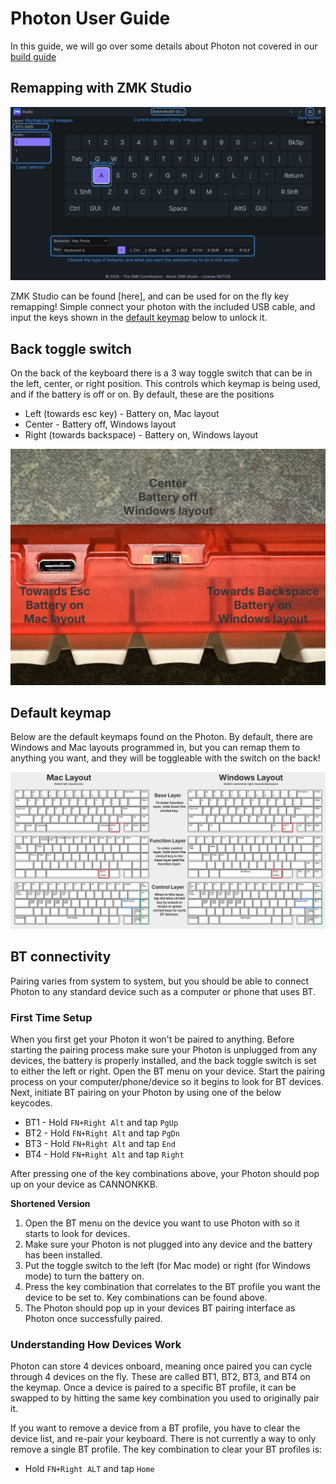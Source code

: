 # Photon User Guide
In this guide, we will go over some details about Photon not covered in our [build guide](https://docs.cannonkeys.com/photon-build-guide)

## Remapping with ZMK Studio

![](images/photon/studio-at-a-glance.png)

ZMK Studio can be found [here], and can be used for on the fly key remapping! Simple connect your photon with the included USB cable, and input the keys shown in the [default keymap](images/photon/photon-KLE-labeled-split.png) below to unlock it.

## Back toggle switch
On the back of the keyboard there is a 3 way toggle switch that can be in the left, center, or right position. This controls which keymap is being used, and if the battery is off or on. By default, these are the positions

 - Left (towards esc key) - Battery on, Mac layout
 - Center - Battery off, Windows layout
 - Right (towards backspace) - Battery on, Windows layout

![](images/photon/toggle-switch-label.png)

## Default keymap
Below are the default keymaps found on the Photon. By default, there are Windows and Mac layouts programmed in, but you can remap them to anything you want, and they will be toggleable with the switch on the back!

![](images/photon/photon-KLE-labeled-split.png)

## BT connectivity
Pairing varies from system to system, but you should be able to connect Photon to any standard device such as a computer or phone that uses BT.

### First Time Setup
When you first get your Photon it won't be paired to anything. Before starting the pairing process make sure your Photon is unplugged from any devices, the battery is properly installed, and the back toggle switch is set to either the left or right. Open the BT menu on your device. Start the pairing process on your computer/phone/device so it begins to look for BT devices. Next, initiate BT pairing on your Photon by using one of the below keycodes.

 - BT1 - Hold `FN+Right Alt` and tap `PgUp`
 - BT2 - Hold `FN+Right Alt` and tap `PgDn`
 - BT3 - Hold `FN+Right Alt` and tap `End`
 - BT4 - Hold `FN+Right Alt` and tap `Right`

After pressing one of the key combinations above, your Photon should pop up on your device as CANNONKKB.

**Shortened Version**

 1. Open the BT menu on the device you want to use Photon with so it starts to look for devices.
 2. Make sure your Photon is not plugged into any device and the battery has been installed.
 3. Put the toggle switch to the left (for Mac mode) or right (for Windows mode) to turn the battery on.
 4. Press the key combination that correlates to the BT profile you want the device to be set to. Key combinations can be found above.
 5. The Photon should pop up in your devices BT pairing interface as Photon once successfully paired.

### Understanding How Devices Work
Photon can store 4 devices onboard, meaning once paired you can cycle through 4 devices on the fly. These are called BT1, BT2, BT3, and BT4 on the keymap. Once a device is paired to a specific BT profile, it can be swapped to by hitting the same key combination you used to originally pair it.

If you want to remove a device from a BT profile, you have to clear the device list, and re-pair your keyboard. There is not currently a way to only remove a single BT profile. The key combination to clear your BT profiles is:

 - Hold `FN+Right ALT` and tap `Home`
